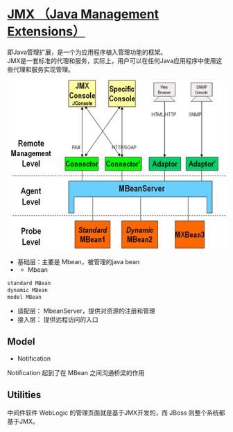 # [JMX （Java Management Extensions）](https://www.zhihu.com/question/36688387)

即Java管理扩展，是一个为应用程序植入管理功能的框架。  
JMX是一套标准的代理和服务，实际上，用户可以在任何Java应用程序中使用这些代理和服务实现管理。  

![](_pic/JMX-Arch.png)

* 基础层：主要是 Mbean，被管理的java bean  
* * Mbean  
```text
standard MBean
dynamic MBean
model MBean
```

* 适配层： MbeanServer，提供对资源的注册和管理
* 接入层： 提供远程访问的入口

## Model
* Notification

Notification 起到了在 MBean 之间沟通桥梁的作用  

## Utilities

中间件软件 WebLogic 的管理页面就是基于JMX开发的，而 JBoss 则整个系统都基于JMX。  
